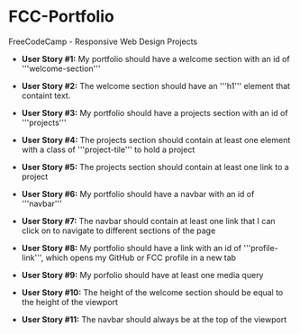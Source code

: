 # FCC-Portfolio
FreeCodeCamp - Responsive Web Design Projects 

- **User Story #1:** My portfolio should have a welcome section with an id of 
'''welcome-section'''

- **User Story #2:** The welcome section should have an '''h1''' element that containt text.

- **User Story #3:** My portfolio should have a projects section with an id of '''projects'''

- **User Story #4:** The projects section should contain at least one element with a class of 
'''project-tile''' to hold a project

- **User Story #5:** The projects section should contain at least one link to a project

- **User Story #6:** My portfolio should have a navbar with an id of '''navbar'''

- **User Story #7:** The navbar should contain at least one link that I can click on to navigate 
to different sections of the page

- **User Story #8:** My portfolio should have a link with an id of '''profile-link''', which 
opens my GitHub or FCC profile in a new tab

- **User Story #9:** My porfolio should have at least one media query

- **User Story #10:** The height of the welcome section should be equal to the height of the 
viewport

- **User Story #11:** The navbar should always be at the top of the viewport
